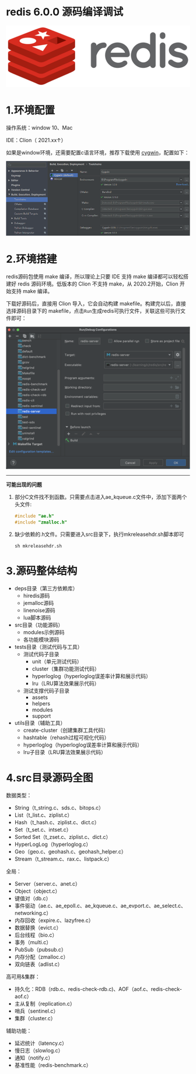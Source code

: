# redis 6.0.0 源码编译调试

![](docs/logo.png)

# 1.环境配置

操作系统：window 10、Mac

IDE：Clion（ 2021.xx↑）

如果是window环境，还需要配置c语言环境，推荐下载使用 [cygwin](https://cygwin.com/install.html)，配置如下：

![](docs/config-clion.png)

# 2.环境搭建

redis源码包使用 make 编译，所以理论上只要 IDE 支持 make 编译都可以轻松搭建好 redis 源码环境。低版本的 Clion 不支持 make，从 2020.2开始，Clion 开始支持 make 编译。

下载好源码后，直接用 Clion 导入，它会自动构建 makefile。构建完以后，直接选择源码目录下的 makefile，点击`Run`生成redis可执行文件，关联这些可执行文件即可：

![](./docs/config-clion-2.png)

------

**可能出现的问题**

1. 部分C文件找不到函数。只需要点击进入ae_kqueue.c文件中，添加下面两个头文件:

   ```c
   #include "ae.h"
   #include "zmalloc.h"
   ```

2. 缺少依赖的.h文件。只需要进入src目录下，执行mkreleasehdr.sh脚本即可

   ```shell
   sh mkreleasehdr.sh

# 3.源码整体结构
- deps目录（第三方依赖库）
  - hiredis源码
  - jemalloc源码
  - linenoise源码
  - lua脚本源码
- src目录（功能源码）
  - modules示例源码
  - 各功能模块源码
- tests目录（测试代码与工具）
  - 测试代码子目录
    - unit（单元测试代码）
    - cluster（集群功能测试代码）
    - hyperloglog（hyperloglog误差率计算和展示代码）
    - lru（LRU算法效果展示代码）
  - 测试支撑代码子目录
    - assets
    - helpers
    - modules
    - support
- utils目录（辅助工具）
  - create-cluster（创建集群工具代码）
  - hashtable（rehash过程可视化代码）
  - hyperloglog（hyperloglog误差率计算和展示代码）
  - lru子目录（LRU算法效果展示代码）

# 4.src目录源码全图
数据类型：
- String（t_string.c、sds.c、bitops.c）
- List（t_list.c、ziplist.c）
- Hash（t_hash.c、ziplist.c、dict.c）
- Set（t_set.c、intset.c）
- Sorted Set（t_zset.c、ziplist.c、dict.c）
- HyperLogLog（hyperloglog.c）
- Geo（geo.c、geohash.c、geohash_helper.c）
- Stream（t_stream.c、rax.c、listpack.c）

全局：
- Server（server.c、anet.c）
- Object（object.c）
- 键值对（db.c）
- 事件驱动（ae.c、ae_epoll.c、ae_kqueue.c、ae_evport.c、ae_select.c、networking.c）
- 内存回收（expire.c、lazyfree.c）
- 数据替换（evict.c）
- 后台线程（bio.c）
- 事务（multi.c）
- PubSub（pubsub.c）
- 内存分配（zmalloc.c）
- 双向链表（adlist.c）

高可用&集群：
- 持久化：RDB（rdb.c、redis-check-rdb.c)、AOF（aof.c、redis-check-aof.c）
- 主从复制（replication.c）
- 哨兵（sentinel.c）
- 集群（cluster.c）

辅助功能：
- 延迟统计（latency.c）
- 慢日志（slowlog.c）
- 通知（notify.c）
- 基准性能（redis-benchmark.c）
